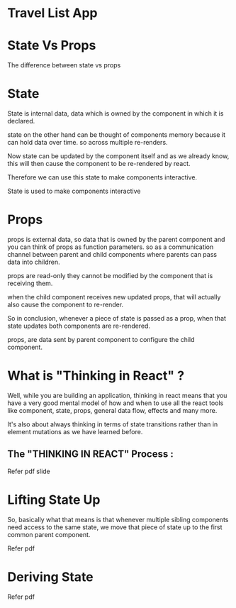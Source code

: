 # Travel List App

# State Vs Props

The difference between state vs props

# State

State is internal data, data which is owned by the component in which it is declared.

state on the other hand can be thought of components memory because it can hold data over time. so across multiple re-renders.

Now state can be updated by the component itself and as we already know, this will then cause the component to be re-rendered by react.

Therefore we can use this state to make components interactive.

State is used to make components interactive

# Props

props is external data, so data that is owned by the parent component and you can think of props as function parameters. so as a communication channel between parent and child components where parents can pass data into children.

props are read-only they cannot be modified by the component that is receiving them.

when the child component receives new updated props, that will actually also cause the component to re-render.

So in conclusion, whenever a piece of state is passed as a prop, when that state updates both components are re-rendered.

props, are data sent by parent component to configure the child component.

# What is "Thinking in React" ?

Well, while you are building an application, thinking in react means that you have a very good mental model of how and when to use all the react tools like component, state, props, general data flow, effects and many more.

It's also about always thinking in terms of state transitions rather than in element mutations as we have learned before.

## The "THINKING IN REACT" Process :

Refer pdf slide

# Lifting State Up

So, basically what that means is that whenever multiple sibling components need access to the same state, we move that piece of state up to the first common parent component.

Refer pdf

# Deriving State

Refer pdf
